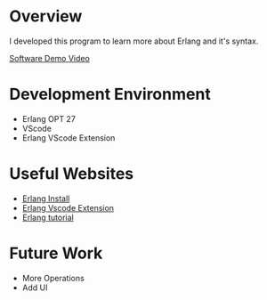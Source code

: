 # Overview

I developed this program to learn more about Erlang and it's syntax.

[Software Demo Video](https://youtu.be/TbD3FKf3AK0)

# Development Environment

- Erlang OPT 27
- VScode
- Erlang VScode Extension

# Useful Websites

* [Erlang Install](https://www.erlang.org/downloads)
* [Erlang Vscode Extension](https://marketplace.visualstudio.com/items?itemName=pgourlain.erlang)
* [Erlang tutorial](hhttps://learnyousomeerlang.com/introduction)

# Future Work

* More Operations
* Add UI